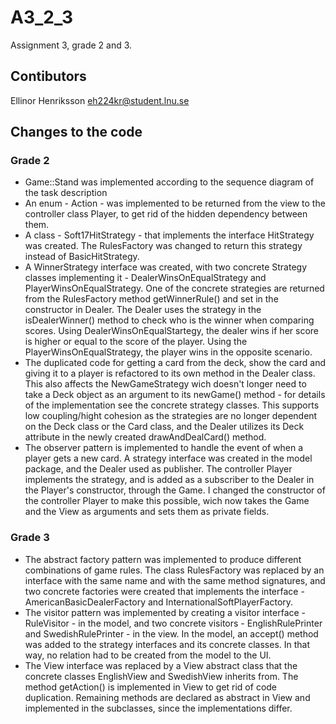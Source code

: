 # A3_2_3
Assignment 3, grade 2 and 3.

## Contibutors
Ellinor Henriksson <eh224kr@student.lnu.se>

## Changes to the code
### Grade 2
- Game::Stand was implemented according to the sequence diagram of the task description
- An enum - Action - was implemented to be returned from the view to the controller class Player, to get rid of the hidden dependency between them.
- A class - Soft17HitStrategy - that implements the interface HitStrategy was created. The RulesFactory was changed to return this strategy instead of BasicHitStrategy.
- A WinnerStrategy interface was created, with two concrete Strategy classes implementing it - DealerWinsOnEqualStrategy and PlayerWinsOnEqualStrategy. One of the concrete strategies are returned from the RulesFactory method getWinnerRule() and set in the constructor in Dealer. The Dealer uses the strategy in the isDealerWinner() method to check who is the winner when comparing scores. Using DealerWinsOnEqualStartegy, the dealer wins if her score is higher or equal to the score of the player. Using the PlayerWinsOnEqualStrategy, the player wins in the opposite scenario.
- The duplicated code for getting a card from the deck, show the card and giving it to a player is refactored to its own method in the Dealer class. This also affects the NewGameStrategy wich doesn't longer need to take a Deck object as an argument to its newGame() method - for details of the implementation see the concrete strategy classes. This supports low coupling/hight cohesion as the strategies are no longer dependent on the Deck class or the Card class, and the Dealer utilizes its Deck attribute in the newly created drawAndDealCard() method.
- The observer pattern is implemented to handle the event of when a player gets a new card. A strategy interface was created in the model package, and the Dealer used as publisher. The controller Player implements the strategy, and is added as a subscriber to the Dealer in the Player's constructor, through the Game. I changed the constructor of the controller Player to make this possible, wich now takes the 
Game and the View as arguments and sets them as private fields.

### Grade 3
- The abstract factory pattern was implemented to produce different combinations of game rules. The class RulesFactory was replaced by an interface with the same name and with the same method signatures, and two concrete factories were created that implements the interface - AmericanBasicDealerFactory and InternationalSoftPlayerFactory.
- The visitor pattern was implemented by creating a visitor interface - RuleVisitor - in the model, and two concrete visitors - EnglishRulePrinter and SwedishRulePrinter - in the view. In the model, an accept() method was added to the strategy interfaces and its concrete classes. In that way, no relation had to be created from the model to the UI. 
- The View interface was replaced by a View abstract class that the concrete classes EnglishView and SwedishView inherits from. The method getAction() is implemented in View to get rid of code duplication. Remaining methods are declared as abstract in View and implemented in the subclasses, since the implementations differ.